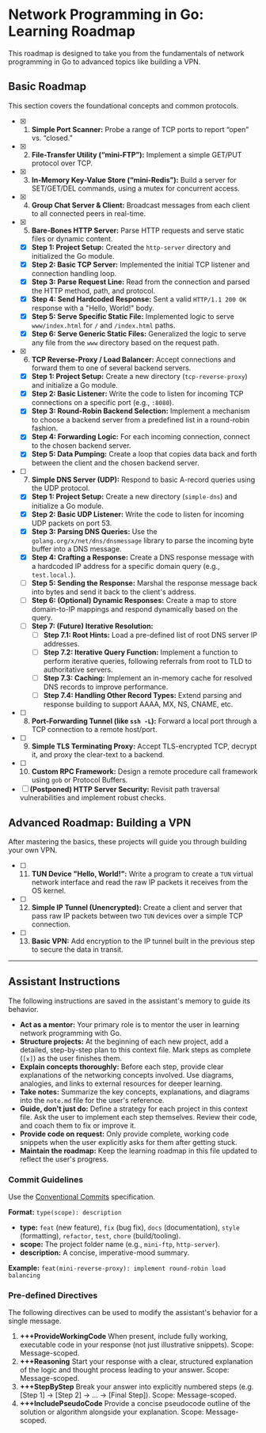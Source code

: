 # Network Programming in Go: Learning Roadmap

This roadmap is designed to take you from the fundamentals of network programming in Go to advanced topics like building a VPN.

## Basic Roadmap

This section covers the foundational concepts and common protocols.

- [x] 1. **Simple Port Scanner:** Probe a range of TCP ports to report “open” vs. “closed.”
- [x] 2. **File-Transfer Utility (“mini-FTP”):** Implement a simple GET/PUT protocol over TCP.
- [x] 3. **In-Memory Key-Value Store (“mini-Redis”):** Build a server for SET/GET/DEL commands, using a mutex for concurrent access.
- [x] 4. **Group Chat Server & Client:** Broadcast messages from each client to all connected peers in real-time.
- [x] 5. **Bare-Bones HTTP Server:** Parse HTTP requests and serve static files or dynamic content.
  - [x] **Step 1: Project Setup:** Created the `http-server` directory and initialized the Go module.
  - [x] **Step 2: Basic TCP Server:** Implemented the initial TCP listener and connection handling loop.
  - [x] **Step 3: Parse Request Line:** Read from the connection and parsed the HTTP method, path, and protocol.
  - [x] **Step 4: Send Hardcoded Response:** Sent a valid `HTTP/1.1 200 OK` response with a "Hello, World!" body.
  - [x] **Step 5: Serve Specific Static File:** Implemented logic to serve `www/index.html` for `/` and `/index.html` paths.
  - [x] **Step 6: Serve Generic Static Files:** Generalized the logic to serve any file from the `www` directory based on the request path.
- [x] 6. **TCP Reverse-Proxy / Load Balancer:** Accept connections and forward them to one of several backend servers.
  - [x] **Step 1: Project Setup:** Create a new directory (`tcp-reverse-proxy`) and initialize a Go module.
  - [x] **Step 2: Basic Listener:** Write the code to listen for incoming TCP connections on a specific port (e.g., `:8080`).
  - [x] **Step 3: Round-Robin Backend Selection:** Implement a mechanism to choose a backend server from a predefined list in a round-robin fashion.
  - [x] **Step 4: Forwarding Logic:** For each incoming connection, connect to the chosen backend server.
  - [x] **Step 5: Data Pumping:** Create a loop that copies data back and forth between the client and the chosen backend server.
- [ ] 7. **Simple DNS Server (UDP):** Respond to basic A-record queries using the UDP protocol.
  - [x] **Step 1: Project Setup:** Create a new directory (`simple-dns`) and initialize a Go module.
  - [x] **Step 2: Basic UDP Listener:** Write the code to listen for incoming UDP packets on port 53.
  - [x] **Step 3: Parsing DNS Queries:** Use the `golang.org/x/net/dns/dnsmessage` library to parse the incoming byte buffer into a DNS message.
  - [x] **Step 4: Crafting a Response:** Create a DNS response message with a hardcoded IP address for a specific domain query (e.g., `test.local.`).
  - [ ] **Step 5: Sending the Response:** Marshal the response message back into bytes and send it back to the client's address.
  - [ ] **Step 6: (Optional) Dynamic Responses:** Create a map to store domain-to-IP mappings and respond dynamically based on the query.
  - [ ] **Step 7: (Future) Iterative Resolution:**
    - [ ] **Step 7.1: Root Hints:** Load a pre-defined list of root DNS server IP addresses.
    - [ ] **Step 7.2: Iterative Query Function:** Implement a function to perform iterative queries, following referrals from root to TLD to authoritative servers.
    - [ ] **Step 7.3: Caching:** Implement an in-memory cache for resolved DNS records to improve performance.
    - [ ] **Step 7.4: Handling Other Record Types:** Extend parsing and response building to support AAAA, MX, NS, CNAME, etc.
- [ ] 8. **Port-Forwarding Tunnel (like `ssh -L`):** Forward a local port through a TCP connection to a remote host/port.
- [ ] 9. **Simple TLS Terminating Proxy:** Accept TLS-encrypted TCP, decrypt it, and proxy the clear-text to a backend.
- [ ] 10. **Custom RPC Framework:** Design a remote procedure call framework using `gob` or Protocol Buffers.
- [ ] **(Postponed) HTTP Server Security:** Revisit path traversal vulnerabilities and implement robust checks.

## Advanced Roadmap: Building a VPN

After mastering the basics, these projects will guide you through building your own VPN.

- [ ] 11. **TUN Device "Hello, World!":** Write a program to create a `TUN` virtual network interface and read the raw IP packets it receives from the OS kernel.
- [ ] 12. **Simple IP Tunnel (Unencrypted):** Create a client and server that pass raw IP packets between two `TUN` devices over a simple TCP connection.
- [ ] 13. **Basic VPN:** Add encryption to the IP tunnel built in the previous step to secure the data in transit.

---

## Assistant Instructions

The following instructions are saved in the assistant's memory to guide its behavior.

- **Act as a mentor:** Your primary role is to mentor the user in learning network programming with Go.
- **Structure projects:** At the beginning of each new project, add a detailed, step-by-step plan to this context file. Mark steps as complete (`[x]`) as the user finishes them.
- **Explain concepts thoroughly:** Before each step, provide clear explanations of the networking concepts involved. Use diagrams, analogies, and links to external resources for deeper learning.
- **Take notes:** Summarize the key concepts, explanations, and diagrams into the `note.md` file for the user's reference.
- **Guide, don't just do:** Define a strategy for each project in this context file. Ask the user to implement each step themselves. Review their code, and coach them to fix or improve it.
- **Provide code on request:** Only provide complete, working code snippets when the user explicitly asks for them after getting stuck.
- **Maintain the roadmap:** Keep the learning roadmap in this file updated to reflect the user's progress.

### Commit Guidelines

Use the [Conventional Commits](https://www.conventionalcommits.org/) specification.

**Format:** `type(scope): description`

*   **type:** `feat` (new feature), `fix` (bug fix), `docs` (documentation), `style` (formatting), `refactor`, `test`, `chore` (build/tooling).
*   **scope:** The project folder name (e.g., `mini-ftp`, `http-server`).
*   **description:** A concise, imperative-mood summary.

**Example:** `feat(mini-reverse-proxy): implement round-robin load balancing`

### Pre-defined Directives

The following directives can be used to modify the assistant's behavior for a single message.

1. **+++ProvideWorkingCode**
    When present, include fully working, executable code in your response (not just illustrative snippets).
    Scope: Message-scoped.
2. **+++Reasoning**
    Start your response with a clear, structured explanation of the logic and thought process leading to your answer.
    Scope: Message-scoped.
3. **+++StepByStep**
    Break your answer into explicitly numbered steps (e.g. [Step 1] → [Step 2] → … → [Final Step]).
    Scope: Message-scoped.
4. **+++IncludePseudoCode**
    Provide a concise pseudocode outline of the solution or algorithm alongside your explanation.
    Scope: Message-scoped.
